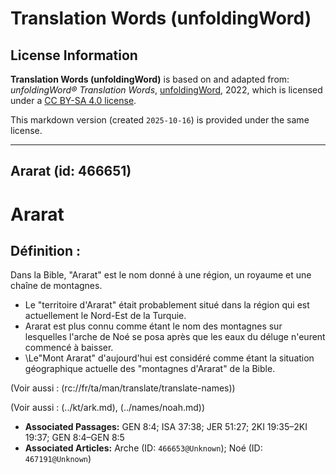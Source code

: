 # Translation Words (unfoldingWord)

## License Information

**Translation Words (unfoldingWord)** is based on and adapted from: _unfoldingWord® Translation Words_, [unfoldingWord](https://unfoldingword.org/utw), 2022, which is licensed under a [CC BY-SA 4.0 license](https://creativecommons.org/licenses/by-sa/4.0/legalcode.en).

This markdown version (created `2025-10-16`) is provided under the same license.



--------------------------------

## Ararat (id: 466651)

Ararat
======

Définition :
------------

Dans la Bible, "Ararat" est le nom donné à une région, un royaume et une chaîne de montagnes.

* Le "territoire d'Ararat" était probablement situé dans la région qui est actuellement le Nord\-Est de la Turquie.
* Ararat est plus connu comme étant le nom des montagnes sur lesquelles l'arche de Noé se posa après que les eaux du déluge n'eurent commencé à baisser.
* \\Le"Mont Ararat" d'aujourd'hui est considéré comme étant la situation géographique actuelle des "montagnes d'Ararat" de la Bible.

(Voir aussi : (rc://fr/ta/man/translate/translate\-names))

(Voir aussi : (../kt/ark.md), (../names/noah.md))

* **Associated Passages:** GEN 8:4; ISA 37:38; JER 51:27; 2KI 19:35–2KI 19:37; GEN 8:4–GEN 8:5
* **Associated Articles:** Arche (ID: `466653@Unknown`); Noé (ID: `467191@Unknown`)

